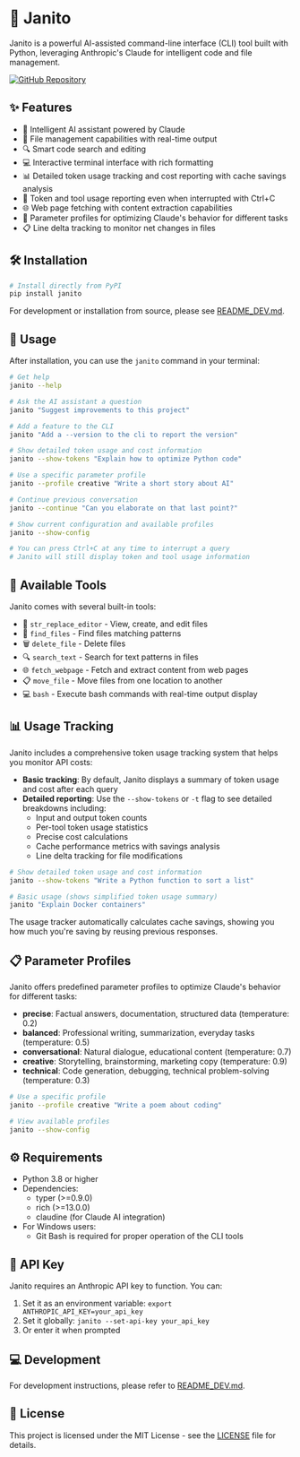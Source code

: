 # 🤖 Janito

Janito is a powerful AI-assisted command-line interface (CLI) tool built with Python, leveraging Anthropic's Claude for intelligent code and file management.

[![GitHub Repository](https://img.shields.io/badge/GitHub-Repository-blue?logo=github)](https://github.com/joaompinto/janito)

## ✨ Features

- 🧠 Intelligent AI assistant powered by Claude
- 📁 File management capabilities with real-time output
- 🔍 Smart code search and editing
- 💻 Interactive terminal interface with rich formatting
- 📊 Detailed token usage tracking and cost reporting with cache savings analysis
- 🛑 Token and tool usage reporting even when interrupted with Ctrl+C
- 🌐 Web page fetching with content extraction capabilities
- 🔄 Parameter profiles for optimizing Claude's behavior for different tasks
- 📋 Line delta tracking to monitor net changes in files

## 🛠️ Installation

```bash
# Install directly from PyPI
pip install janito
```

For development or installation from source, please see [README_DEV.md](README_DEV.md).

## 🚀 Usage

After installation, you can use the `janito` command in your terminal:

```bash
# Get help
janito --help

# Ask the AI assistant a question
janito "Suggest improvements to this project"

# Add a feature to the CLI
janito "Add a --version to the cli to report the version"

# Show detailed token usage and cost information
janito --show-tokens "Explain how to optimize Python code"

# Use a specific parameter profile
janito --profile creative "Write a short story about AI"

# Continue previous conversation
janito --continue "Can you elaborate on that last point?"

# Show current configuration and available profiles
janito --show-config

# You can press Ctrl+C at any time to interrupt a query
# Janito will still display token and tool usage information
```

## 🔧 Available Tools

Janito comes with several built-in tools:
- 📄 `str_replace_editor` - View, create, and edit files
- 🔎 `find_files` - Find files matching patterns
- 🗑️ `delete_file` - Delete files
- 🔍 `search_text` - Search for text patterns in files
- 🌐 `fetch_webpage` - Fetch and extract content from web pages
- 📋 `move_file` - Move files from one location to another
- 💻 `bash` - Execute bash commands with real-time output display

## 📊 Usage Tracking

Janito includes a comprehensive token usage tracking system that helps you monitor API costs:

- **Basic tracking**: By default, Janito displays a summary of token usage and cost after each query
- **Detailed reporting**: Use the `--show-tokens` or `-t` flag to see detailed breakdowns including:
  - Input and output token counts
  - Per-tool token usage statistics
  - Precise cost calculations
  - Cache performance metrics with savings analysis
  - Line delta tracking for file modifications

```bash
# Show detailed token usage and cost information
janito --show-tokens "Write a Python function to sort a list"

# Basic usage (shows simplified token usage summary)
janito "Explain Docker containers"
```

The usage tracker automatically calculates cache savings, showing you how much you're saving by reusing previous responses.

## 📋 Parameter Profiles

Janito offers predefined parameter profiles to optimize Claude's behavior for different tasks:

- **precise**: Factual answers, documentation, structured data (temperature: 0.2)
- **balanced**: Professional writing, summarization, everyday tasks (temperature: 0.5)
- **conversational**: Natural dialogue, educational content (temperature: 0.7)
- **creative**: Storytelling, brainstorming, marketing copy (temperature: 0.9)
- **technical**: Code generation, debugging, technical problem-solving (temperature: 0.3)

```bash
# Use a specific profile
janito --profile creative "Write a poem about coding"

# View available profiles
janito --show-config
```

## ⚙️ Requirements

- Python 3.8 or higher
- Dependencies:
  - typer (>=0.9.0)
  - rich (>=13.0.0)
  - claudine (for Claude AI integration)
- For Windows users:
  - Git Bash is required for proper operation of the CLI tools

## 🔑 API Key

Janito requires an Anthropic API key to function. You can:
1. Set it as an environment variable: `export ANTHROPIC_API_KEY=your_api_key`
2. Set it globally: `janito --set-api-key your_api_key`
3. Or enter it when prompted

## 💻 Development

For development instructions, please refer to [README_DEV.md](README_DEV.md).

## 📜 License

This project is licensed under the MIT License - see the [LICENSE](LICENSE) file for details.